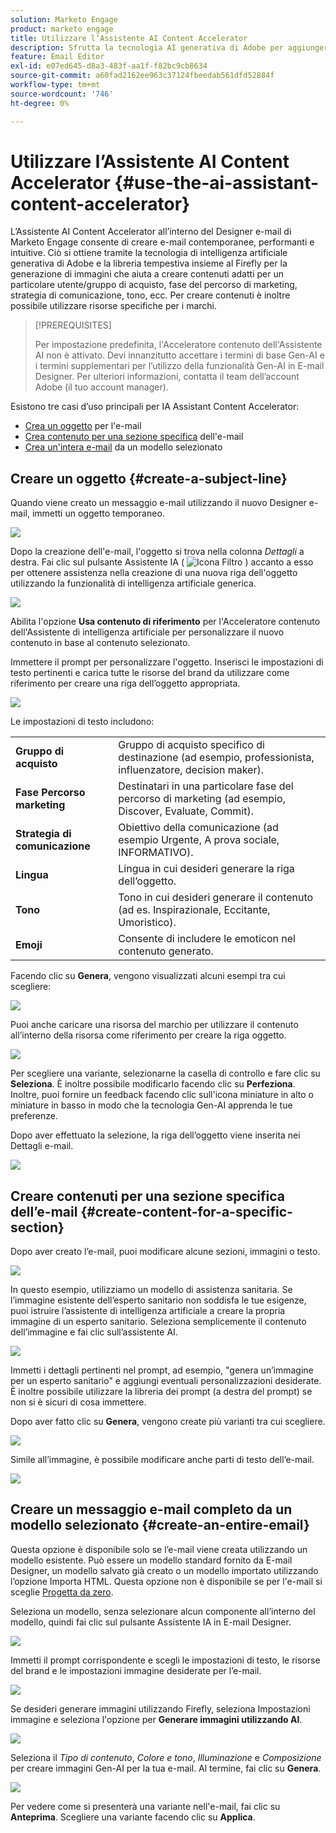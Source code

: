 ```yaml
---
solution: Marketo Engage
product: marketo engage
title: Utilizzare l’Assistente AI Content Accelerator
description: Sfrutta la tecnologia AI generativa di Adobe per aggiungere testo utile o immagini straordinarie alle e-mail.
feature: Email Editor
exl-id: e07ed645-d8a3-483f-aa1f-f82bc9cb8634
source-git-commit: a60fad2162ee963c37124fbeedab561dfd52884f
workflow-type: tm+mt
source-wordcount: '746'
ht-degree: 0%

---
```


# Utilizzare l’Assistente AI Content Accelerator {#use-the-ai-assistant-content-accelerator}

L’Assistente AI Content Accelerator all’interno del Designer e-mail di Marketo Engage consente di creare e-mail contemporanee, performanti e intuitive. Ciò si ottiene tramite la tecnologia di intelligenza artificiale generativa di Adobe e la libreria tempestiva insieme al Firefly per la generazione di immagini che aiuta a creare contenuti adatti per un particolare utente/gruppo di acquisto, fase del percorso di marketing, strategia di comunicazione, tono, ecc. Per creare contenuti è inoltre possibile utilizzare risorse specifiche per i marchi.

>[!PREREQUISITES]
>
>Per impostazione predefinita, l&#39;Acceleratore contenuto dell&#39;Assistente AI non è attivato. Devi innanzitutto accettare i termini di base Gen-AI e i termini supplementari per l’utilizzo della funzionalità Gen-AI in E-mail Designer. Per ulteriori informazioni, contatta il team dell’account Adobe (il tuo account manager).

Esistono tre casi d’uso principali per IA Assistant Content Accelerator:

* [Crea un oggetto](#create-a-subject-line) per l&#39;e-mail
* [Crea contenuto per una sezione specifica](#create-content-for-a-specific-section) dell&#39;e-mail
* [Crea un&#39;intera e-mail](#create-an-entire-email) da un modello selezionato

## Creare un oggetto {#create-a-subject-line}

Quando viene creato un messaggio e-mail utilizzando il nuovo Designer e-mail, immetti un oggetto temporaneo.

![](assets/use-the-ai-assistant-content-accelerator-1.png)

Dopo la creazione dell&#39;e-mail, l&#39;oggetto si trova nella colonna _Dettagli_ a destra. Fai clic sul pulsante Assistente IA ( ![Icona Filtro](assets/icon-ai-assistant.png) ) accanto a esso per ottenere assistenza nella creazione di una nuova riga dell&#39;oggetto utilizzando la funzionalità di intelligenza artificiale generica.

![](assets/use-the-ai-assistant-content-accelerator-2.png)

Abilita l&#39;opzione **Usa contenuto di riferimento** per l&#39;Acceleratore contenuto dell&#39;Assistente di intelligenza artificiale per personalizzare il nuovo contenuto in base al contenuto selezionato.

Immettere il prompt per personalizzare l&#39;oggetto. Inserisci le impostazioni di testo pertinenti e carica tutte le risorse del brand da utilizzare come riferimento per creare una riga dell’oggetto appropriata.

![](assets/use-the-ai-assistant-content-accelerator-3.png)

Le impostazioni di testo includono:

<table><tbody>
  <tr>
    <td><b>Gruppo di acquisto</b></td>
    <td>Gruppo di acquisto specifico di destinazione (ad esempio, professionista, influenzatore, decision maker).</td>
  </tr>
  <tr>
    <td><b>Fase Percorso marketing</b></td>
    <td>Destinatari in una particolare fase del percorso di marketing (ad esempio, Discover, Evaluate, Commit).</td>
  </tr>
  <tr>
    <td><b>Strategia di comunicazione</b></td>
    <td>Obiettivo della comunicazione (ad esempio Urgente, A prova sociale, INFORMATIVO).</td>
  </tr>
  <tr>
    <td><b>Lingua</b></td>
    <td>Lingua in cui desideri generare la riga dell’oggetto.</td>
  </tr>
  <tr>
    <td><b>Tono</b></td>
    <td>Tono in cui desideri generare il contenuto (ad es. Inspirazionale, Eccitante, Umoristico).</td>
  </tr>
  <tr>
    <td><b>Emoji</b></td>
    <td>Consente di includere le emoticon nel contenuto generato.</td>
  </tr>
</tbody>
</table>

Facendo clic su **Genera**, vengono visualizzati alcuni esempi tra cui scegliere:

![](assets/use-the-ai-assistant-content-accelerator-4.png)

Puoi anche caricare una risorsa del marchio per utilizzare il contenuto all’interno della risorsa come riferimento per creare la riga oggetto.

![](assets/use-the-ai-assistant-content-accelerator-5.png)

Per scegliere una variante, selezionarne la casella di controllo e fare clic su **Seleziona**. È inoltre possibile modificarlo facendo clic su **Perfeziona**. Inoltre, puoi fornire un feedback facendo clic sull&#39;icona miniature in alto o miniature in basso in modo che la tecnologia Gen-AI apprenda le tue preferenze.

Dopo aver effettuato la selezione, la riga dell’oggetto viene inserita nei Dettagli e-mail.

![](assets/use-the-ai-assistant-content-accelerator-6.png)

## Creare contenuti per una sezione specifica dell’e-mail {#create-content-for-a-specific-section}

Dopo aver creato l’e-mail, puoi modificare alcune sezioni, immagini o testo.

![](assets/use-the-ai-assistant-content-accelerator-7.png)

In questo esempio, utilizziamo un modello di assistenza sanitaria. Se l’immagine esistente dell’esperto sanitario non soddisfa le tue esigenze, puoi istruire l’assistente di intelligenza artificiale a creare la propria immagine di un esperto sanitario. Seleziona semplicemente il contenuto dell’immagine e fai clic sull’assistente AI.

![](assets/use-the-ai-assistant-content-accelerator-8.png)

Immetti i dettagli pertinenti nel prompt, ad esempio, &quot;genera un’immagine per un esperto sanitario&quot; e aggiungi eventuali personalizzazioni desiderate. È inoltre possibile utilizzare la libreria dei prompt (a destra del prompt) se non si è sicuri di cosa immettere.

Dopo aver fatto clic su **Genera**, vengono create più varianti tra cui scegliere.

![](assets/use-the-ai-assistant-content-accelerator-9.png)

Simile all’immagine, è possibile modificare anche parti di testo dell’e-mail.

![](assets/use-the-ai-assistant-content-accelerator-10.png)

## Creare un messaggio e-mail completo da un modello selezionato {#create-an-entire-email}

Questa opzione è disponibile solo se l’e-mail viene creata utilizzando un modello esistente. Può essere un modello standard fornito da E-mail Designer, un modello salvato già creato o un modello importato utilizzando l’opzione Importa HTML. Questa opzione non è disponibile se per l&#39;e-mail si sceglie [Progetta da zero](/help/marketo/product-docs/email-marketing/email-designer/email-authoring.md#design-from-scratch).

Seleziona un modello, senza selezionare alcun componente all’interno del modello, quindi fai clic sul pulsante Assistente IA in E-mail Designer.

![](assets/use-the-ai-assistant-content-accelerator-11.png)

Immetti il prompt corrispondente e scegli le impostazioni di testo, le risorse del brand e le impostazioni immagine desiderate per l’e-mail.

![](assets/use-the-ai-assistant-content-accelerator-12.png)

Se desideri generare immagini utilizzando Firefly, seleziona Impostazioni immagine e seleziona l&#39;opzione per **Generare immagini utilizzando AI**.

![](assets/use-the-ai-assistant-content-accelerator-13.png)

Seleziona il _Tipo di contenuto_, _Colore e tono_, _Illuminazione_ e _Composizione_ per creare immagini Gen-AI per la tua e-mail. Al termine, fai clic su **Genera**.

![](assets/use-the-ai-assistant-content-accelerator-14.png)

Per vedere come si presenterà una variante nell&#39;e-mail, fai clic su **Anteprima**. Scegliere una variante facendo clic su **Applica**.
